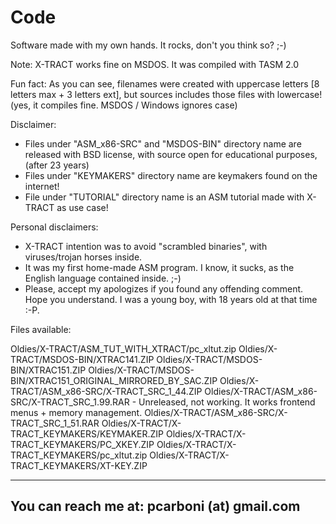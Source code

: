 # Code
Software made with my own hands. It rocks, don't you think so? ;-)

Note: X-TRACT works fine on MSDOS. It was compiled with TASM 2.0

Fun fact: As you can see, filenames were created with uppercase letters [8 letters max + 3 letters ext], but sources includes those files with lowercase! (yes, it compiles fine. MSDOS / Windows ignores case)

Disclaimer:

- Files under "ASM_x86-SRC" and "MSDOS-BIN" directory name are released with BSD license, with source open for educational purposes, (after 23 years)
- Files under "KEYMAKERS" directory name are keymakers found on the internet!
- File under "TUTORIAL" directory name is an ASM tutorial made with X-TRACT as use case!

Personal disclaimers:

- X-TRACT intention was to avoid "scrambled binaries", with viruses/trojan horses inside.
- It was my first home-made ASM program. I know, it sucks, as the English language contained inside. ;-)
- Please, accept my apologizes if you found any offending comment. Hope you understand. I was a young boy, with 18 years old at that time :-P.

Files available:

Oldies/X-TRACT/ASM_TUT_WITH_XTRACT/pc_xltut.zip
Oldies/X-TRACT/MSDOS-BIN/XTRAC141.ZIP
Oldies/X-TRACT/MSDOS-BIN/XTRAC151.ZIP
Oldies/X-TRACT/MSDOS-BIN/XTRAC151_ORIGINAL_MIRRORED_BY_SAC.ZIP
Oldies/X-TRACT/ASM_x86-SRC/X-TRACT_SRC_1_44.ZIP
Oldies/X-TRACT/ASM_x86-SRC/X-TRACT_SRC_1.99.RAR - Unreleased, not working. It works frontend menus + memory management.
Oldies/X-TRACT/ASM_x86-SRC/X-TRACT_SRC_1_51.RAR
Oldies/X-TRACT/X-TRACT_KEYMAKERS/KEYMAKER.ZIP
Oldies/X-TRACT/X-TRACT_KEYMAKERS/PC_XKEY.ZIP
Oldies/X-TRACT/X-TRACT_KEYMAKERS/pc_xltut.zip
Oldies/X-TRACT/X-TRACT_KEYMAKERS/XT-KEY.ZIP

---
You can reach me at: pcarboni (at) gmail.com
---
